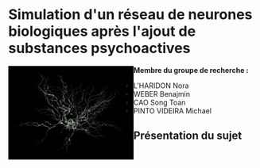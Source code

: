 # Simulation d'un réseau de neurones biologiques après l'ajout de substances psychoactives

<img src="Annexes/Images/neurone_illustration.png" width="50%" align="left">

**Membre du groupe de recherche :**
- L'HARIDON Nora
- WEBER Benajmin
- CAO Song Toan 
- PINTO VIDEIRA Michael

## Présentation du sujet 

